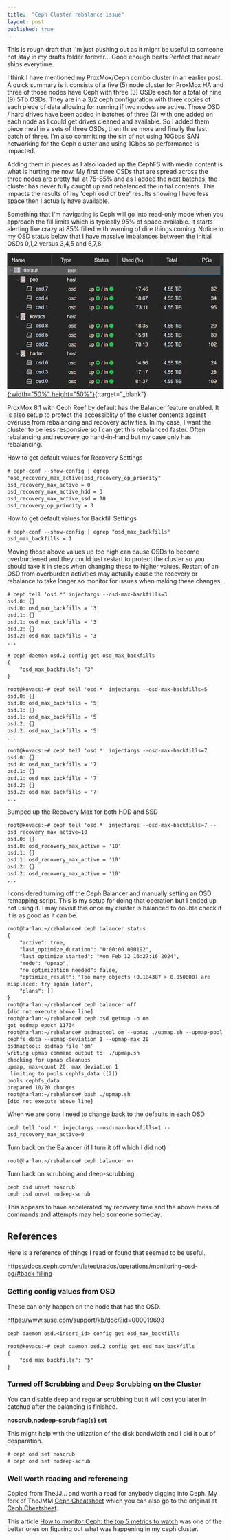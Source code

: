 ```yaml
---
title:  "Ceph Cluster rebalance issue"
layout: post
published: true
---
```


This is rough draft that I'm just pushing out as it might be useful to someone not stay in my drafts folder forever...  Good enough beats Perfect that never ships everytime.

I think I have mentioned my ProxMox/Ceph combo cluster in an earlier post. A quick summary is it consists of a five (5) node cluster for ProxMox HA and three of those nodes have Ceph with three (3) OSDs each for a total of nine (9) 5Tb OSDs. They are in a 3/2 ceph configuration with three copies of each piece of data allowing for running if two nodes are active. Those OSD / hard drives have been added in batches of three (3) with one added on each node as I could get drives cleaned and available. So I added them piece meal in a sets of three OSDs, then three more and finally the last batch of three. I'm also committing the sin of not using 10Gbps SAN networking for the Ceph cluster and using 1Gbps so performance is impacted.

Adding them in pieces as I also loaded up the CephFS with media content is what is hurting me now. My first three OSDs that are spread across the three nodes are pretty full at 75-85% and as I added the next batches, the cluster has never fully caught up and rebalanced the initial contents. This impacts the results of my 'ceph osd df tree' results showing I have less space then I actually have available.

Something that I'm navigating is Ceph will go into read-only mode when you approach the fill limits which is typically 95% of space available. It starts alerting like crazy at 85% filled with warning of dire things coming. Notice in my OSD status below that I have massive imbalances between the initial OSDs 0,1,2 versus 3,4,5 and 6,7,8.

[![Ceph OSD Status](/assets/images/ProxMox-Ceph-OSD-usage.png){:width="50%" height="50%"}](/assets/images/ProxMox-Ceph-OSD-usage.png){:target="_blank"}



ProxMox 8.1 with Ceph Reef by default has the Balancer feature enabled. It is also setup to protect the accessiblity of the cluster contents against overuse from rebalancing and recovery activities. In my case, I want the cluster to be less responsive so I can get this rebalanced faster. Often rebalancing and recovery go hand-in-hand but my case only has rebalancing.

How to get default values for Recovery Settings
```
# ceph-conf --show-config | egrep "osd_recovery_max_active|osd_recovery_op_priority"
osd_recovery_max_active = 0
osd_recovery_max_active_hdd = 3
osd_recovery_max_active_ssd = 10
osd_recovery_op_priority = 3
```

How to get default values for Backfill Settings
```
# ceph-conf --show-config | egrep "osd_max_backfills"
osd_max_backfills = 1
```

Moving those above values up too high can cause OSDs to become overburdened and they could just restart to protect the cluster so you should take it in steps when changing these to higher values.  Restart of an OSD from overburden activities may actually cause the recovery or rebalance to take longer so monitor for issues when making these changes.

```
# ceph tell 'osd.*' injectargs --osd-max-backfills=3
osd.0: {}
osd.0: osd_max_backfills = '3' 
osd.1: {}
osd.1: osd_max_backfills = '3' 
osd.2: {}
osd.2: osd_max_backfills = '3' 
...
```

```
# ceph daemon osd.2 config get osd_max_backfills
{
    "osd_max_backfills": "3"
}
```

```
root@kovacs:~# ceph tell 'osd.*' injectargs --osd-max-backfills=5
osd.0: {}
osd.0: osd_max_backfills = '5' 
osd.1: {}
osd.1: osd_max_backfills = '5' 
osd.2: {}
osd.2: osd_max_backfills = '5' 
...
```

```
root@kovacs:~# ceph tell 'osd.*' injectargs --osd-max-backfills=7
osd.0: {}
osd.0: osd_max_backfills = '7' 
osd.1: {}
osd.1: osd_max_backfills = '7' 
osd.2: {}
osd.2: osd_max_backfills = '7' 
...
```

Bumped up the Recovery Max for both HDD and SSD

```
root@kovacs:~# ceph tell 'osd.*' injectargs --osd-max-backfills=7 --osd_recovery_max_active=10
osd.0: {}
osd.0: osd_recovery_max_active = '10' 
osd.1: {}
osd.1: osd_recovery_max_active = '10' 
osd.2: {}
osd.2: osd_recovery_max_active = '10' 
...
```

I considered turning off the Ceph Balancer and manually setting an OSD remapping script. This is my setup for doing that operation but I ended up not using it. I may revisit this once my cluster is balanced to double check if it is as good as it can be.

```
root@harlan:~/rebalance# ceph balancer status
{
    "active": true,
    "last_optimize_duration": "0:00:00.000192",
    "last_optimize_started": "Mon Feb 12 16:27:16 2024",
    "mode": "upmap",
    "no_optimization_needed": false,
    "optimize_result": "Too many objects (0.184387 > 0.050000) are misplaced; try again later",
    "plans": []
}
root@harlan:~/rebalance# ceph balancer off
[did not execute above line]
root@harlan:~/rebalance# ceph osd getmap -o om
got osdmap epoch 11734
root@harlan:~/rebalance# osdmaptool om --upmap ./upmap.sh --upmap-pool cephfs_data --upmap-deviation 1 --upmap-max 20
osdmaptool: osdmap file 'om'
writing upmap command output to: ./upmap.sh
checking for upmap cleanups
upmap, max-count 20, max deviation 1
 limiting to pools cephfs_data ([2])
pools cephfs_data 
prepared 10/20 changes
root@harlan:~/rebalance# bash ./upmap.sh
[did not execute above line]
```

When we are done I need to change back to the defaults in each OSD

```
ceph tell 'osd.*' injectargs --osd-max-backfills=1 --osd_recovery_max_active=0
```

Turn back on the Balancer (if I turn it off which I did not)

```
root@harlan:~/rebalance# ceph balancer on
```

Turn back on scrubbing and deep-scrubbing

```
ceph osd unset noscrub
ceph osd unset nodeep-scrub
```

This appears to have accelerated my recovery time and the above mess of commands and attempts may help someone someday.


## References

Here is a reference of things I read or found that seemed to be useful.

https://docs.ceph.com/en/latest/rados/operations/monitoring-osd-pg/#back-filling

### Getting config values from OSD

These can only happen on the node that has the OSD.

https://www.suse.com/support/kb/doc/?id=000019693

```
ceph daemon osd.<insert_id> config get osd_max_backfills
```

```
root@kovacs:~# ceph daemon osd.2 config get osd_max_backfills
{
    "osd_max_backfills": "5"
}
```


### Turned off Scrubbing and Deep Scrubbing on the Cluster

You can disable deep and regular scrubbing but it will cost you later in catchup after the balancing is finished.

__noscrub,nodeep-scrub flag(s) set__

This might help with the utlization of the disk bandwidth and I did it out of desparation.

```
# ceph osd set noscrub
# ceph osd set nodeep-scrub
```

### Well worth reading and referencing

Copied from TheJJ... and worth a read for anybody digging into Ceph. My fork of TheJMM [Ceph Cheatsheet](https://github.com/mcgarrah/ceph-cheatsheet) which you can also go to the original at [Ceph Cheatsheet](https://github.com/TheJJ/ceph-cheatsheet).

This article [How to monitor Ceph: the top 5 metrics to watch](https://sysdig.com/blog/monitor-ceph-top-5-metrics-watch/) was one of the better ones on figuring out what was happening in my ceph cluster.